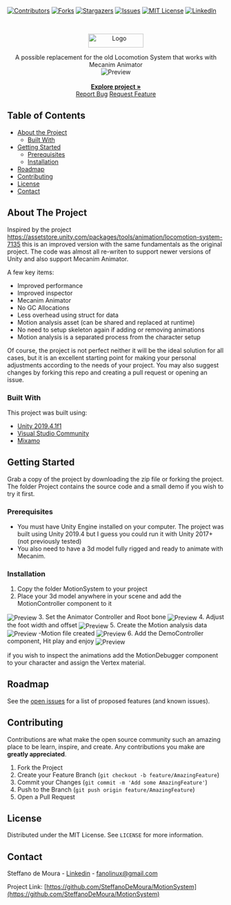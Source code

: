 [![Contributors][contributors-shield]][contributors-url]
[![Forks][forks-shield]][forks-url]
[![Stargazers][stars-shield]][stars-url]
[![Issues][issues-shield]][issues-url]
[![MIT License][license-shield]][license-url]
[![LinkedIn][linkedin-shield]][linkedin-url]



<!-- PROJECT LOGO -->
<br />
<p align="center">
  <a href="https://github.com/SteffanoDeMoura/MotionSystem">
    <img src="images/logo.png" alt="Logo" width="128" height="32">
  </a>

  <p align="center">
    A possible replacement for the old Locomotion System that works with Mecanim Animator
    <br />
    <img align="center" src="images/Preview.jpg" alt="Preview">
    <br />
    <br />
    <a href="https://github.com/SteffanoDeMoura/MotionSystem/Project"><strong>Explore project »</strong></a>
    <br />
    <a href="https://github.com/SteffanoDeMoura/MotionSystem/issues">Report Bug</a>
    <a href="https://github.com/SteffanoDeMoura/MotionSystem/issues">Request Feature</a>
  </p>

</p>

<!-- TABLE OF CONTENTS -->
## Table of Contents

* [About the Project](#about-the-project)
  * [Built With](#built-with)
* [Getting Started](#getting-started)
  * [Prerequisites](#prerequisites)
  * [Installation](#installation)
* [Roadmap](#roadmap)
* [Contributing](#contributing)
* [License](#license)
* [Contact](#contact)


<!-- ABOUT THE PROJECT -->
## About The Project

Inspired by the project https://assetstore.unity.com/packages/tools/animation/locomotion-system-7135 this is an improved version with the same fundamentals as the original project. The code was almost all re-writen to support newer versions of Unity and also support Mecanim Animator.

A few key items:
* Improved performance
* Improved inspector
* Mecanim Animator
* No GC Allocations
* Less overhead using struct for data
* Motion analysis asset (can be shared and replaced at runtime)
* No need to setup skeleton again if adding or removing animations
* Motion analysis is a separated process from the character setup


Of course, the project is not perfect neither it will be the ideal solution for all cases, but it is an excellent starting point for making your personal adjustments according to the needs of your project. You may also suggest changes by forking this repo and creating a pull request or opening an issue.

### Built With
This project was built using:
* [Unity 2019.4.1f1](https://unity.com/)
* [Visual Studio Community](https://visualstudio.microsoft.com/pt-br/vs/community/)
* [Mixamo](https://www.mixamo.com/)


<!-- GETTING STARTED -->
## Getting Started

Grab a copy of the project by downloading the zip file or forking the project.
The folder Project contains the source code and a small demo if you wish to try it first. 

### Prerequisites

* You must have Unity Engine installed on your computer. The project was built using Unity 2019.4 but I guess you could run it with Unity 2017+ (not previously tested)
* You also need to have a 3d model fully rigged and ready to animate with Mecanim.

### Installation

1. Copy the folder MotionSystem to your project
2. Place your 3d model anywhere in your scene and add the MotionController component to it
<img align="center" src="images/setup_a.gif" alt="Preview">
3. Set the Animator Controller and Root bone 
<img align="center" src="images/setup_b.gif" alt="Preview">
4. Adjust the foot width and offset
<img align="center" src="images/setup_c.gif" alt="Preview">
5. Create the Motion analysis data 
<img align="center" src="images/setup_d.gif" alt="Preview">
-Motion file created
<img align="center" src="images/setup_e.jpg" alt="Preview">
6. Add the DemoController component, Hit play and enjoy
<img align="center" src="images/setup_f.jpg" alt="Preview">

if you wish to inspect the animations add the MotionDebugger component to your character and assign the Vertex material.


<!-- ROADMAP -->
## Roadmap

See the [open issues](https://github.com/SteffanoDeMoura/MotionSystem/issues) for a list of proposed features (and known issues).



<!-- CONTRIBUTING -->
## Contributing

Contributions are what make the open source community such an amazing place to be learn, inspire, and create. Any contributions you make are **greatly appreciated**.

1. Fork the Project
2. Create your Feature Branch (`git checkout -b feature/AmazingFeature`)
3. Commit your Changes (`git commit -m 'Add some AmazingFeature'`)
4. Push to the Branch (`git push origin feature/AmazingFeature`)
5. Open a Pull Request



<!-- LICENSE -->
## License

Distributed under the MIT License. See `LICENSE` for more information.



<!-- CONTACT -->
## Contact

Steffano de Moura - [Linkedin](https://www.linkedin.com/in/steffano-de-moura-aa9702131/) - fanolinux@gmail.com

Project Link: [https://github.com/SteffanoDeMoura/MotionSystem](https://github.com/SteffanoDeMoura/MotionSystem)



<!-- MARKDOWN LINKS & IMAGES -->
<!-- https://www.markdownguide.org/basic-syntax/#reference-style-links -->
[contributors-shield]: https://img.shields.io/github/contributors/othneildrew/Best-README-Template.svg?style=flat-square
[contributors-url]: https://github.com/othneildrew/Best-README-Template/graphs/contributors
[forks-shield]: https://img.shields.io/github/forks/othneildrew/Best-README-Template.svg?style=flat-square
[forks-url]: https://github.com/othneildrew/Best-README-Template/network/members
[stars-shield]: https://img.shields.io/github/stars/othneildrew/Best-README-Template.svg?style=flat-square
[stars-url]: https://github.com/othneildrew/Best-README-Template/stargazers
[issues-shield]: https://img.shields.io/github/issues/othneildrew/Best-README-Template.svg?style=flat-square
[issues-url]: https://github.com/othneildrew/Best-README-Template/issues
[license-shield]: https://img.shields.io/github/license/othneildrew/Best-README-Template.svg?style=flat-square
[license-url]: https://github.com/SteffanoDeMoura/MotionSystem/master/LICENSE.txt
[linkedin-shield]: https://img.shields.io/badge/-LinkedIn-black.svg?style=flat-square&logo=linkedin&colorB=555
[linkedin-url]: https://www.linkedin.com/in/steffano-de-moura-aa9702131/
[product-screenshot]: images/screenshot.png
